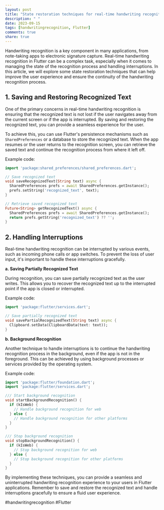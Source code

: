 ```yaml
---
layout: post
title: "State restoration techniques for real-time handwriting recognition in Flutter"
description: " "
date: 2023-09-15
tags: [handwritingrecognition, Flutter]
comments: true
share: true
---
```


Handwriting recognition is a key component in many applications, from note-taking apps to electronic signature capture. Real-time handwriting recognition in Flutter can be a complex task, especially when it comes to managing the state of the recognition process and handling interruptions. In this article, we will explore some state restoration techniques that can help improve the user experience and ensure the continuity of the handwriting recognition process.

## 1. Saving and Restoring Recognized Text

One of the primary concerns in real-time handwriting recognition is ensuring that the recognized text is not lost if the user navigates away from the current screen or if the app is interrupted. By saving and restoring the recognized text, you can provide a seamless experience for the user.

To achieve this, you can use Flutter's persistence mechanisms such as `SharedPreferences` or a database to store the recognized text. When the app resumes or the user returns to the recognition screen, you can retrieve the saved text and continue the recognition process from where it left off.

Example code:

```dart
import 'package:shared_preferences/shared_preferences.dart';

// Save recognized text
void saveRecognizedText(String text) async {
  SharedPreferences prefs = await SharedPreferences.getInstance();
  prefs.setString('recognized_text', text);
}

// Retrieve saved recognized text
Future<String> getRecognizedText() async {
  SharedPreferences prefs = await SharedPreferences.getInstance();
  return prefs.getString('recognized_text') ?? '';
}
```

## 2. Handling Interruptions

Real-time handwriting recognition can be interrupted by various events, such as incoming phone calls or app switches. To prevent the loss of user input, it's important to handle these interruptions gracefully.

**a. Saving Partially Recognized Text**

During recognition, you can save partially recognized text as the user writes. This allows you to recover the recognized text up to the interrupted point if the app is closed or interrupted.

Example code:

```dart
import 'package:flutter/services.dart';

// Save partially recognized text
void savePartialRecognizedText(String text) async {
  Clipboard.setData(ClipboardData(text: text));
}
```

**b. Background Recognition**

Another technique to handle interruptions is to continue the handwriting recognition process in the background, even if the app is not in the foreground. This can be achieved by using background processes or services provided by the operating system.

Example code:

```dart
import 'package:flutter/foundation.dart';
import 'package:flutter/services.dart';

/// Start background recognition
void startBackgroundRecognition() {
  if (kIsWeb) {
    // Handle background recognition for web
  } else {
    // Handle background recognition for other platforms
  }
}

/// Stop background recognition
void stopBackgroundRecognition() {
  if (kIsWeb) {
    // Stop background recognition for web
  } else {
    // Stop background recognition for other platforms
  }
}
```

By implementing these techniques, you can provide a seamless and uninterrupted handwriting recognition experience to your users in Flutter applications. Remember to save and restore the recognized text and handle interruptions gracefully to ensure a fluid user experience.

#handwritingrecognition #Flutter